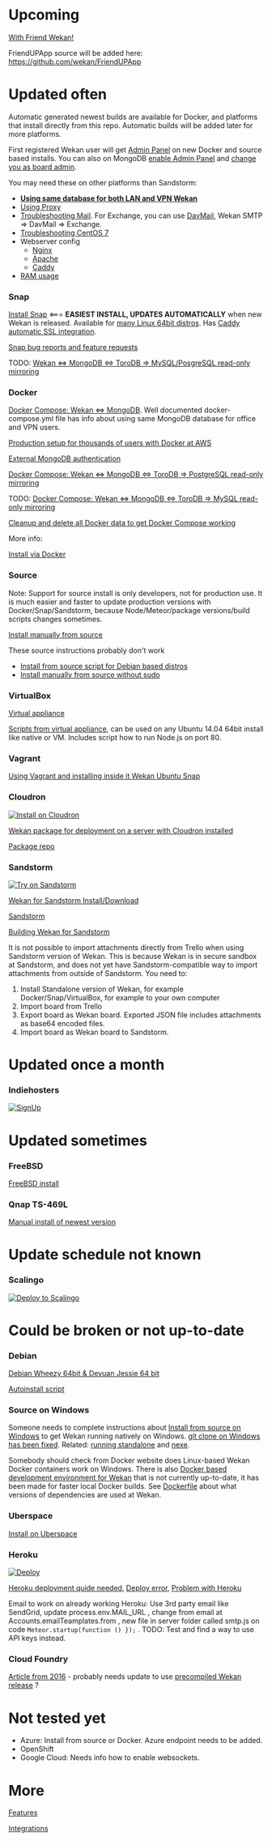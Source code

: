# Upcoming

[With Friend Wekan!](https://medium.com/friendupcloud/with-friend-wekan-707af8d04d9f)

FriendUPApp source will be added here: https://github.com/wekan/FriendUPApp

# Updated often

Automatic generated newest builds are available for Docker, and platforms that
install directly from this repo. Automatic builds will be added later for more
platforms.

First registered Wekan user will get [Admin Panel](https://github.com/wekan/wekan/wiki/Features) on new
Docker and source based installs. You can also on MongoDB 
[enable Admin Panel](https://github.com/wekan/wekan/blob/devel/CHANGELOG.md#v0111-rc2-2017-03-05-wekan-prerelease) and [change you as board admin](https://github.com/wekan/wekan/issues/1060#issuecomment-310545976).

You may need these on other platforms than Sandstorm:
* **[Using same database for both LAN and VPN Wekan](https://github.com/wekan/wekan-mongodb/blob/master/docker-compose.yml#L86-L100)**
* [Using Proxy](https://github.com/wekan/wekan/issues/1480)
* [Troubleshooting Mail](https://github.com/wekan/wekan/wiki/Troubleshooting-Mail). For Exchange, you can use [DavMail](http://davmail.sourceforge.net), Wekan SMTP => DavMail => Exchange.
* [Troubleshooting CentOS 7](https://github.com/wekan/wekan/issues/718)
* Webserver config
  * [Nginx](https://github.com/wekan/wekan/wiki/Nginx-Webserver-Config)
  * [Apache](https://github.com/wekan/wekan/wiki/Apache)
  * [Caddy](https://github.com/wekan/wekan/wiki/Caddy-Webserver-Config)
* [RAM usage](https://github.com/wekan/wekan/issues/1088#issuecomment-311843230)

### Snap

[Install Snap](https://github.com/wekan/wekan-snap/wiki/Install)   <=== **EASIEST INSTALL, UPDATES AUTOMATICALLY** when new Wekan is released. Available for [many Linux 64bit distros](https://snapcraft.io). Has [Caddy automatic SSL integration](https://github.com/wekan/wekan-snap/wiki/Supported-settings-keys).

[Snap bug reports and feature requests](https://github.com/wekan/wekan-snap/issues)

TODO: [Wekan <=> MongoDB <=> ToroDB => MySQL/PosgreSQL read-only mirroring](https://github.com/torodb/stampede/issues/203)

### Docker

[Docker Compose: Wekan <=> MongoDB](https://github.com/wekan/wekan-mongodb). Well documented docker-compose.yml file has info about using same MongoDB database for office and VPN users.

[Production setup for thousands of users with Docker at AWS](https://github.com/wekan/wekan/wiki/AWS)

[External MongoDB authentication](https://github.com/wekan/wekan/issues/1375)

[Docker Compose: Wekan <=> MongoDB <=> ToroDB => PostgreSQL read-only mirroring](https://github.com/wekan/wekan-postgresql)

TODO: [Docker Compose: Wekan <=> MongoDB <=> ToroDB => MySQL read-only mirroring](https://github.com/torodb/stampede/issues/203)

[Cleanup and delete all Docker data to get Docker Compose working](https://github.com/wekan/wekan/issues/985)

More info:

[Install via Docker](https://github.com/wekan/wekan/wiki/Docker)

### Source

Note: Support for source install is only developers, not for production use. It is much easier and faster to update production versions with Docker/Snap/Sandstorm, because Node/Meteor/package versions/build scripts changes sometimes.

[Install manually from source][install_source]

These source instructions probably don't work

- [Install from source script for Debian based distros](https://github.com/wekan/wekan-source-installer)
- [Install manually from source without sudo](https://github.com/wekan/wekan/wiki/Install-source-without-sudo-on-Linux)

### VirtualBox

[Virtual appliance](https://github.com/wekan/wekan/wiki/virtual-appliance)

[Scripts from virtual appliance](https://github.com/wekan/wekan-maintainer/tree/master/virtualbox), can be used on any Ubuntu 14.04 64bit install like native or VM. Includes script how to run Node.js on port 80.

### Vagrant

[Using Vagrant and installing inside it Wekan Ubuntu Snap](https://github.com/wekan/wekan/wiki/Vagrant)

### Cloudron

[![Install on Cloudron][cloudron_button]][cloudron_install]

[Wekan package for deployment on a server with Cloudron installed](https://cloudron.io/store/io.wekan.cloudronapp.html)

[Package repo](https://git.cloudron.io/cloudron/wekan-app)

### Sandstorm

[![Try on Sandstorm][sandstorm_button]][sandstorm_appdemo]

[Wekan for Sandstorm Install/Download](https://apps.sandstorm.io/app/m86q05rdvj14yvn78ghaxynqz7u2svw6rnttptxx49g1785cdv1h)

[Sandstorm](https://sandstorm.io)

[Building Wekan for Sandstorm](https://github.com/wekan/wekan-maintainer/wiki/Building-Wekan-for-Sandstorm)

It is not possible to import attachments directly from Trello when using Sandstorm version of Wekan. This is because Wekan is in secure sandbox at Sandstorm, and does not yet have Sandstorm-compatible way to import attachments from outside of Sandstorm. You need to:
1. Install Standalone version of Wekan, for example Docker/Snap/VirtualBox, for example to your own computer
2. Import board from Trello
3. Export board as Wekan board. Exported JSON file includes attachments as base64 encoded files.
4. Import board as Wekan board to Sandstorm.

# Updated once a month

### Indiehosters

[![SignUp][indiehosters_button]][indiehosters_saas]

# Updated sometimes

### FreeBSD

[FreeBSD install](https://github.com/wekan/wekan/wiki/FreeBSD)

### Qnap TS-469L

[Manual install of newest version](https://github.com/wekan/wekan/issues/1180)

# Update schedule not known

### Scalingo

[![Deploy to Scalingo][scalingo_button]][scalingo_deploy]

# Could be broken or not up-to-date

### Debian

[Debian Wheezy 64bit & Devuan Jessie 64 bit][debian_wheezy_devuan_jessie]

[Autoinstall script][autoinstall]

### Source on Windows

Someone needs to complete instructions about [Install from source on Windows][installsource_windows] to get Wekan running natively on Windows. [git clone on Windows has been fixed](https://github.com/wekan/wekan/issues/977). Related: [running standalone](https://github.com/wekan/wekan/issues/883) and [nexe](https://github.com/wekan/wekan/issues/710).

Somebody should check from Docker website does Linux-based Wekan Docker containers work on Windows. There is also [Docker based development environment for Wekan](https://github.com/wekan/wekan-dev) that is not currently up-to-date, it has been made for faster local Docker builds. See [Dockerfile](https://github.com/wekan/wekan/blob/devel/Dockerfile) about what versions of dependencies are used at Wekan.

### Uberspace

[Install on Uberspace](https://github.com/wekan/wekan/wiki/Install-latest-Wekan-release-on-Uberspace)

### Heroku 

[![Deploy][heroku_button]][heroku_deploy]

[Heroku deployment quide needed](https://github.com/wekan/wekan/issues/693), [Deploy error](https://github.com/wekan/wekan/issues/638), [Problem with Heroku](https://github.com/wekan/wekan/issues/532)

Email to work on already working Heroku: Use 3rd party email like SendGrid, update process.env.MAIL_URL ,
change from email at Accounts.emailTeamplates.from , new file in server folder called smtp.js on code
`Meteor.startup(function () });` . TODO: Test and find a way to use API keys instead.

### Cloud Foundry

[Article from 2016](https://www.cloudfoundry.org/100-day-challenge-082-running-wekan-cloud-foundry/) - probably needs update to use [precompiled Wekan release](https://www.cloudfoundry.org/100-day-challenge-082-running-wekan-cloud-foundry/) ? 

# Not tested yet

* Azure: Install from source or Docker. Azure endpoint needs to be added.
* OpenShift
* Google Cloud: Needs info how to enable websockets.

[install_source]: https://github.com/wekan/wekan/wiki/Install-and-Update#install-manually-from-source
[installsource_windows]: https://github.com/wekan/wekan/wiki/Install-Wekan-from-source-on-Windows
[cloudron_button]: https://cloudron.io/img/button.svg
[cloudron_install]: https://cloudron.io/button.html?app=io.wekan.cloudronapp
[docker_image]: https://hub.docker.com/r/wekanteam/wekan/
[heroku_button]: https://www.herokucdn.com/deploy/button.png
[heroku_deploy]: https://heroku.com/deploy?template=https://github.com/wekan/wekan/tree/master
[indiehosters_button]: https://indie.host/signup.png
[indiehosters_saas]: https://indiehosters.net/shop/product/wekan-20
[sandstorm_button]: https://img.shields.io/badge/try-Wekan%20on%20Sandstorm-783189.svg
[sandstorm_appdemo]: https://demo.sandstorm.io/appdemo/m86q05rdvj14yvn78ghaxynqz7u2svw6rnttptxx49g1785cdv1h
[scalingo_button]: https://cdn.scalingo.com/deploy/button.svg
[scalingo_deploy]: https://my.scalingo.com/deploy?source=https://github.com/wekan/wekan#master
[wekan_mongodb]: https://github.com/wekan/wekan-mongodb
[wekan_postgresql]: https://github.com/wekan/wekan-postgresql
[wekan_cleanup]: https://github.com/wekan/wekan-cleanup
[wekan_logstash]: https://github.com/wekan/wekan-logstash
[autoinstall]: https://github.com/wekan/wekan-autoinstall
[autoinstall_issue]: https://github.com/anselal/wekan/issues/18
[debian_wheezy_devuan_jessie]: https://github.com/wekan/sps

# More

[Features](https://github.com/wekan/wekan/wiki/Features)

[Integrations](https://github.com/wekan/wekan/wiki/Integrations)